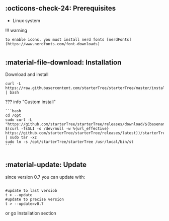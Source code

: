 
#
## :octicons-check-24: Prerequisites

* Linux system

!!! warning

    to enable icons, you must install nerd fonts [nerdFonts](https://www.nerdfonts.com/font-downloads)

#
## :material-file-download: Installation

Download and install

```
curl -L https://raw.githubusercontent.com/starterTree/starterTree/master/install.sh | bash
```

??? info "Custom install"
  
    ```bash  
    cd /opt 
    sudo curl -L "https://github.com/starterTree/starterTree/releases/download/$(basename $(curl -fsSLI -o /dev/null -w %{url_effective} https://github.com/starterTree/starterTree/releases/latest))/starterTree.tar.gz" | sudo tar -xz 
    sudo ln -s /opt/starterTree/starterTree /usr/local/bin/st
    ```

<!--  curl -L ’https://github.com/thomas10-10/az/releases/download/v0.3/az.tar.gz' | tar -xz - -C az --strip-components=1 -->

#
## :material-update: Update 

since version 0.7 you can update with:
```

#update to last versiob
t > --update
#update to precise version
t > --update=v0.7
```

or go Installation section

#
